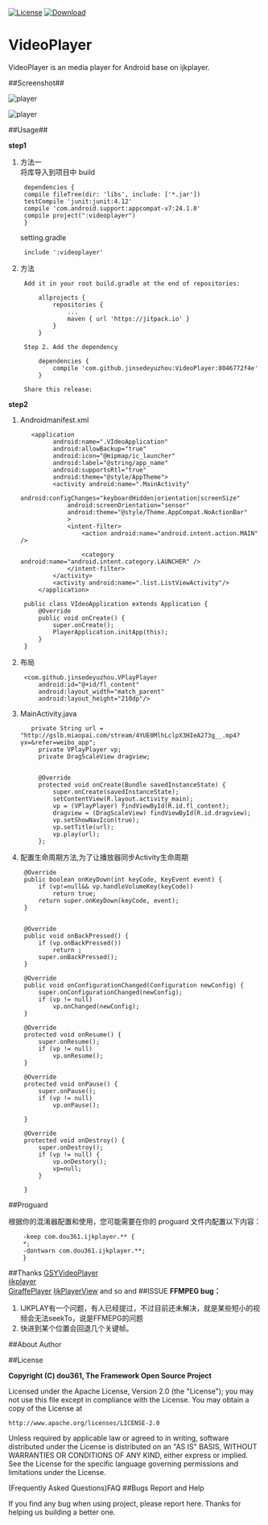 [![License](https://img.shields.io/badge/license-Apache%202-green.svg)](https://www.apache.org/licenses/LICENSE-2.0)
[![Download](https://api.bintray.com/packages/tangsiyuan/maven/myokhttp/images/download.svg) ](https://bintray.com/tangsiyuan/maven/myokhttp/_latestVersion)
# VideoPlayer

VideoPlayer is an media player for Android base on ijkplayer.

##Screenshot##

![player](./player.png)   
 
![player](./playerone.png)  
	
##Usage##

 **step1**   
 
1. 方法一  
	将库导入到项目中 build 

		dependencies {
		compile fileTree(dir: 'libs', include: ['*.jar'])
		testCompile 'junit:junit:4.12'
		compile 'com.android.support:appcompat-v7:24.1.0'
		compile project(":videoplayer")
		}
	
	setting.gradle

		include ':videoplayer'
	
2. 方法		
	
	

		Add it in your root build.gradle at the end of repositories:

			allprojects {
				repositories {
					...
					maven { url 'https://jitpack.io' }
				}
			}

		Step 2. Add the dependency

			dependencies {
				compile 'com.github.jinsedeyuzhou:VideoPlayer:8046772f4e'
			}

		Share this release:
	
**step2**
	 
1. Androidmanifest.xml  

		  <application
		        android:name=".VIdeoApplication"
		        android:allowBackup="true"
		        android:icon="@mipmap/ic_launcher"
		        android:label="@string/app_name"
		        android:supportsRtl="true"
		        android:theme="@style/AppTheme">
		        <activity android:name=".MainActivity"
		            android:configChanges="keyboardHidden|orientation|screenSize"
		            android:screenOrientation="sensor"
		            android:theme="@style/Theme.AppCompat.NoActionBar"
		            >
		            <intent-filter>
		                <action android:name="android.intent.action.MAIN" />
		
		                <category android:name="android.intent.category.LAUNCHER" />
		            </intent-filter>
		        </activity>
		        <activity android:name=".list.ListViewActivity"/>
		    </application>
		
		public class VIdeoApplication extends Application {
		    @Override
		    public void onCreate() {
		        super.onCreate();
		        PlayerApplication.initApp(this);
		    }
		}

2. 布局  

	    <com.github.jinsedeyuzhou.VPlayPlayer
	        android:id="@+id/fl_content"
	        android:layout_width="match_parent"
	        android:layout_height="210dp"/>
3. MainActivity.java

		  private String url = "http://gslb.miaopai.com/stream/4YUE0MlhLclpX3HIeA273g__.mp4?yx=&refer=weibo_app";
		    private VPlayPlayer vp;
		    private DragScaleView dragview;
		
		
		    @Override
		    protected void onCreate(Bundle savedInstanceState) {
		        super.onCreate(savedInstanceState);
		        setContentView(R.layout.activity_main);
		        vp = (VPlayPlayer) findViewById(R.id.fl_content);
		        dragview = (DragScaleView) findViewById(R.id.dragview);
		        vp.setShowNavIcon(true);
		        vp.setTitle(url);
		        vp.play(url);
		    };
4. 配置生命周期方法,为了让播放器同步Activity生命周期


	    @Override
	    public boolean onKeyDown(int keyCode, KeyEvent event) {
	        if (vp!=null&& vp.handleVolumeKey(keyCode))
	            return true;
	        return super.onKeyDown(keyCode, event);
	    }
	
	
	    @Override
	    public void onBackPressed() {
	        if (vp.onBackPressed())
	            return ;
	        super.onBackPressed();
	    }
	
	    @Override
	    public void onConfigurationChanged(Configuration newConfig) {
	        super.onConfigurationChanged(newConfig);
	        if (vp != null)
	            vp.onChanged(newConfig);
	    }
	
	    @Override
	    protected void onResume() {
	        super.onResume();
	        if (vp != null)
	            vp.onResume();
	    }
	
	    @Override
	    protected void onPause() {
	        super.onPause();
	        if (vp != null)
	            vp.onPause();
	
	    }
	
	    @Override
	    protected void onDestroy() {
	        super.onDestroy();
	        if (vp != null) {
	            vp.onDestory();
	            vp=null;
	        }
	       
	    }

##Proguard

根据你的混淆器配置和使用，您可能需要在你的 proguard 文件内配置以下内容：

		-keep com.dou361.ijkplayer.** {
		*;
		-dontwarn com.dou361.ijkplayer.**;
		}

##Thanks
[GSYVideoPlayer](https://github.com/CarGuo/GSYVideoPlayer)  
[ijkplayer](https://github.com/Bilibili/ijkplayer)  
[GiraffePlayer](https://github.com/tcking/GiraffePlayer) 
[IjkPlayerView](https://github.com/Rukey7/IjkPlayerView) 
and so and
##ISSUE
**FFMPEG bug：**  
1. IJKPLAY有一个问题，有人已经提过，不过目前还未解决，就是某些短小的视频会无法seekTo，说是FFMEPG的问题  
2. 快进到某个位置会回退几个关键帧。


##About Author

##License

**Copyright (C) dou361, The Framework Open Source Project**

Licensed under the Apache License, Version 2.0 (the "License");
you may not use this file except in compliance with the License.
You may obtain a copy of the License at

    http://www.apache.org/licenses/LICENSE-2.0

Unless required by applicable law or agreed to in writing, software
distributed under the License is distributed on an "AS IS" BASIS,
WITHOUT WARRANTIES OR CONDITIONS OF ANY KIND, either express or implied.
See the License for the specific language governing permissions and
limitations under the License.

(Frequently Asked Questions)FAQ
##Bugs Report and Help

If you find any bug when using project, please report here. Thanks for helping us building a better one.
